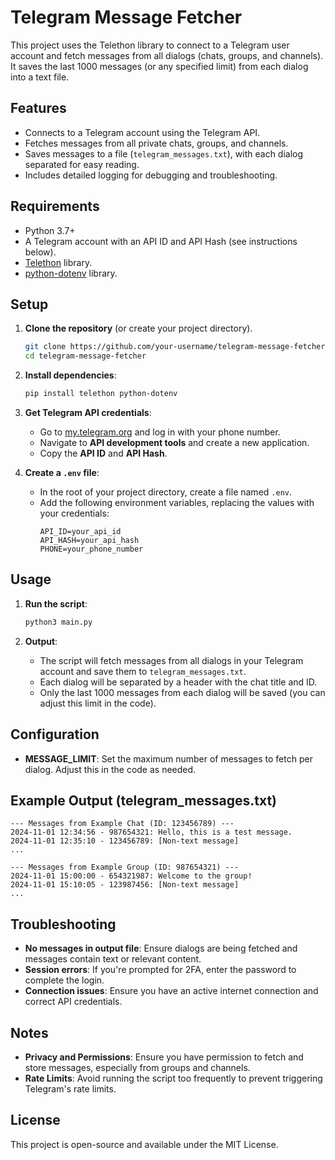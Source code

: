 
# Telegram Message Fetcher

This project uses the Telethon library to connect to a Telegram user account and fetch messages from all dialogs (chats, groups, and channels). It saves the last 1000 messages (or any specified limit) from each dialog into a text file.

## Features
- Connects to a Telegram account using the Telegram API.
- Fetches messages from all private chats, groups, and channels.
- Saves messages to a file (`telegram_messages.txt`), with each dialog separated for easy reading.
- Includes detailed logging for debugging and troubleshooting.

## Requirements
- Python 3.7+
- A Telegram account with an API ID and API Hash (see instructions below).
- [Telethon](https://github.com/LonamiWebs/Telethon) library.
- [python-dotenv](https://github.com/theskumar/python-dotenv) library.

## Setup

1. **Clone the repository** (or create your project directory).
   ```bash
   git clone https://github.com/your-username/telegram-message-fetcher.git
   cd telegram-message-fetcher
   ```

2. **Install dependencies**:
   ```bash
   pip install telethon python-dotenv
   ```

3. **Get Telegram API credentials**:
   - Go to [my.telegram.org](https://my.telegram.org) and log in with your phone number.
   - Navigate to **API development tools** and create a new application.
   - Copy the **API ID** and **API Hash**.

4. **Create a `.env` file**:
   - In the root of your project directory, create a file named `.env`.
   - Add the following environment variables, replacing the values with your credentials:
     ```env
     API_ID=your_api_id
     API_HASH=your_api_hash
     PHONE=your_phone_number
     ```

## Usage

1. **Run the script**:
   ```bash
   python3 main.py
   ```

2. **Output**:
   - The script will fetch messages from all dialogs in your Telegram account and save them to `telegram_messages.txt`.
   - Each dialog will be separated by a header with the chat title and ID.
   - Only the last 1000 messages from each dialog will be saved (you can adjust this limit in the code).

## Configuration

- **MESSAGE_LIMIT**: Set the maximum number of messages to fetch per dialog. Adjust this in the code as needed.

## Example Output (telegram_messages.txt)

```plaintext
--- Messages from Example Chat (ID: 123456789) ---
2024-11-01 12:34:56 - 987654321: Hello, this is a test message.
2024-11-01 12:35:10 - 123456789: [Non-text message]
...

--- Messages from Example Group (ID: 987654321) ---
2024-11-01 15:00:00 - 654321987: Welcome to the group!
2024-11-01 15:10:05 - 123987456: [Non-text message]
...
```

## Troubleshooting

- **No messages in output file**: Ensure dialogs are being fetched and messages contain text or relevant content.
- **Session errors**: If you're prompted for 2FA, enter the password to complete the login.
- **Connection issues**: Ensure you have an active internet connection and correct API credentials.

## Notes

- **Privacy and Permissions**: Ensure you have permission to fetch and store messages, especially from groups and channels.
- **Rate Limits**: Avoid running the script too frequently to prevent triggering Telegram's rate limits.

## License

This project is open-source and available under the MIT License.
